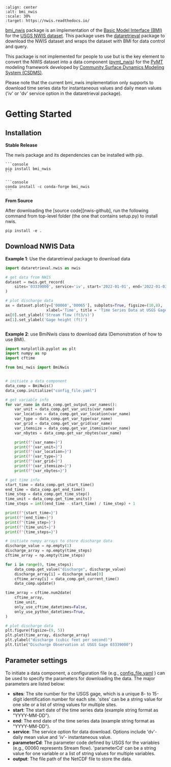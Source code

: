 ```{image} _static/bmi_nwis_logo.png
:align: center
:alt: bmi_nwis
:scale: 30%
:target: https://nwis.readthedocs.io/
```

[bmi_nwis][bmi_nwis-github] package is an implementation of the
[Basic Model Interface (BMI)][bmi-docs] for the [USGS NWIS dataset][nwis-link].
This package uses the [dataretrieval][dataretrieval] package
to download the NWIS dataset and wraps the dataset with BMI for data control and query.

This package is not implemented for people to use but is the key element to convert the NWIS dataset
into a data component ([pymt_nwis][pymt_nwis]) for
the [PyMT][pymt-docs] modeling framework developed by
[Community Surface Dynamics Modeling System (CSDMS)][csdms].

Please note that the current bmi_nwis implementation only supports to download time series data
for instantaneous values and daily mean values ('iv' or 'dv' service option in the dataretrieval package).

# Getting Started

## Installation

**Stable Release**

The nwis package and its dependencies can be installed with pip.

````{tab} pip
```console
pip install bmi_nwis
```
````

````{tab} conda
```console
conda install -c conda-forge bmi_nwis
```
````

**From Source**

After downloading the [source code][nwis-github], run the following command from top-level
folder (the one that contains setup.py) to install nwis.

```console
pip install -e .
```

## Download NWIS Data


**Example 1**: Use the dataretrieval package to download data

```python
import dataretrieval.nwis as nwis

# get data from NWIS
dataset = nwis.get_record(
    sites='03339000', service='iv', start='2022-01-01', end='2022-01-03'
)

# plot discharge data
ax = dataset.plot(y=['00060','00065'], subplots=True, figsize=(10,8),
                  xlabel='Time', title = 'Time Series Data at USGS Gage 03339000')
ax[0].set_ylabel('Stream flow (ft3/s)')
ax[1].set_ylabel('Gage height (ft)')
```

```{image} _static/plot.png
```

**Example 2**: use BmiNwis class to download data (Demonstration of how to use BMI).

```python
import matplotlib.pyplot as plt
import numpy as np
import cftime

from bmi_nwis import BmiNwis


# initiate a data component
data_comp = BmiNwis()
data_comp.initialize("config_file.yaml")

# get variable info
for var_name in data_comp.get_output_var_names():
    var_unit = data_comp.get_var_units(var_name)
    var_location = data_comp.get_var_location(var_name)
    var_type = data_comp.get_var_type(var_name)
    var_grid = data_comp.get_var_grid(var_name)
    var_itemsize = data_comp.get_var_itemsize(var_name)
    var_nbytes = data_comp.get_var_nbytes(var_name)

    print(f"{var_name=}")
    print(f"{var_unit=}")
    print(f"{var_location=}")
    print(f"{var_type=}")
    print(f"{var_grid=}")
    print(f"{var_itemsize=}")
    print(f"{var_nbytes=}")

# get time info
start_time = data_comp.get_start_time()
end_time = data_comp.get_end_time()
time_step = data_comp.get_time_step()
time_unit = data_comp.get_time_units()
time_steps = int((end_time - start_time) / time_step) + 1

print(f"{start_time=}")
print(f"{end_time=}")
print(f"{time_step=}")
print(f"{time_unit=}")
print(f"{time_steps=}")

# initiate numpy arrays to store discharge data
discharge_value = np.empty(1)
discharge_array = np.empty(time_steps)
cftime_array = np.empty(time_steps)

for i in range(0, time_steps):
    data_comp.get_value("discharge", discharge_value)
    discharge_array[i] = discharge_value[0]
    cftime_array[i] = data_comp.get_current_time()
    data_comp.update()

time_array = cftime.num2date(
    cftime_array,
    time_unit,
    only_use_cftime_datetimes=False,
    only_use_python_datetimes=True,
)

# plot discharge data
plt.figure(figsize=(9, 5))
plt.plot(time_array, discharge_array)
plt.ylabel("discharge (cubic feet per second)")
plt.title("Discharge Observation at USGS Gage 03339000")
```

## Parameter settings

To initiate a data component, a configuration file (e.g., [config_file.yaml][config] )
can be used to specify the parameters for downloading the data. The major parameters are 
listed below:

- **sites**: The site number for the USGS gage, which is a unique 8- to 15-digit identification number for each site.
  'sites' can be a string value for one site or a list of string values for multiple sites.
- **start**: The start date of the time series data (example string format as "YYYY-MM-DD").
- **end**: The end date of the time series data (example string format as "YYYY-MM-DD").
- **service**: The service option for data download.
  Options include 'dv'- daily mean value and 'iv'- instantaneous value.
- **parameterCd**: The parameter code defined by USGS for the variables (e.g., 00060 represents Stream flow).
  'parameterCd' can be a string value for one variable or a list of string values for multiple variables.
- **output**: The file path of the NetCDF file to store the data.


<!-- links -->
[bmi-docs]: https://bmi.readthedocs.io
[bmi_nwis-github]: https://github.com/gantian127/bmi_nwis
[csdms]: https://csdms.colorado.edu
[dataretrieval]: https://github.com/USGS-python/dataretrieval
[nwis-link]: https://waterdata.usgs.gov/nwis?
[pymt_nwis]: https://pymt-nwis.readthedocs.io
[pymt-docs]: https://pymt.readthedocs.io
[config]: https://github.com/gantian127/bmi_nwis/blob/master/notebooks/config_file.yaml

